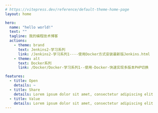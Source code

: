 ```yaml
---
# https://vitepress.dev/reference/default-theme-home-page
layout: home

hero:
  name: "hello world!"
  text: ""
  tagline: 我的编程技术博客
  actions:
    - theme: brand
      text: Jenkins2-学习系列
      link: /Jenkins2-学习系列1----使用Docker方式安装最新版Jenkins.html
    - theme: alt
      text: Docker系列
      link: /Docker/Docker-学习系列1--使用-Docker-快速实现多版本PHP切换

features:
  - title: Open
    details: ~
  - title: Share
    details: Lorem ipsum dolor sit amet, consectetur adipiscing elit
  - title: Value
    details: Lorem ipsum dolor sit amet, consectetur adipiscing elit
---
```


